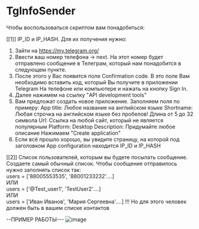 # TgInfoSender

Чтобы воспользоваться скриптом вам понадобиться:

[[1]]
IP_ID и IP_HASH. Для их получения нужно:
1) Зайти на https://my.telegram.org/
2) Ввести ваш номер телефона -> next. На этот номер будет отправлено сообщение в Телеграм, который нам понадобится в следующем пункте.
3) После этого у Вас появится поле Confirmation code. В это поле Вам необходимо вставить код, который Вы получите в приложении Telegram На телефоне или компьютере и нажать на кнопку Sign In.
4) Далее нажимем на ссылку "API development tools"
5) Вам предложат создать новое приложение.
Заполняем поля по примеру:
App title: Любое название на английском языке
Shortname: Любая строчка на английском языке без пробелов! Длина от 5 до 32 символа
Url: Ссылка на любой сайт, который не является популярным
Platform: Desktop
Description: Придумайте любое описание
Нажимаем "Create application"
6) Если всё прошло хорошо, вы увидите страницу, на которой под заголовком App configuration находится IP_ID и IP_HASH

[[2]] 
Список пользователей, которым вы будете посылать сообщение. 
Cоздаете самый обычный список. Чтобы сообщение отправилось нужно заполнять список так:  
users = ['88005553535', '88001233232'....]                     
ИЛИ     
users = ['@Test_user1', 'TestUser2'....]   
ИЛИ   
users = ['Иван Иванов', 'Мария Сергеевна'....] !!! Но для этого человек должен быть в вашем списке контактов

--ПРИМЕР РАБОТЫ---
![image](https://user-images.githubusercontent.com/84981999/199223337-8795dbbb-620b-4b77-9fd9-681ce01c8a7d.png)
